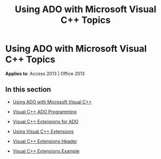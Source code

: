 ﻿---
title: Using ADO with Microsoft Visual C++ Topics
TOCTitle: Using ADO with Microsoft Visual C++
ms:assetid: ba885acd-515e-45cf-a8bf-3f30e30061c3
ms:mtpsurl: https://msdn.microsoft.com/en-us/library/JJ249897(v=office.15)
ms:contentKeyID: 48547374
ms.date: 09/18/2015
mtps_version: v=office.15
---

# Using ADO with Microsoft Visual C++ Topics


**Applies to**: Access 2013 | Office 2013

## In this section

  - [Using ADO with Microsoft Visual C++](using-ado-with-microsoft-visual-c.md)

  - [Visual C++ ADO Programming](visual-c-ado-programming.md)

  - [Visual C++ Extensions for ADO](visual-c-extensions-for-ado.md)

  - [Using Visual C++ Extensions](using-visual-c-extensions.md)

  - [Visual C++ Extensions Header](visual-c-extensions-header.md)

  - [Visual C++ Extensions Example](visual-c-extensions-example.md)

